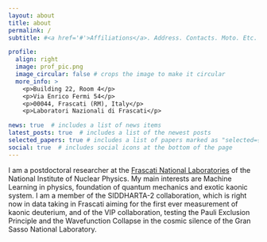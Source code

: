 ```yaml
---
layout: about
title: about
permalink: /
subtitle: #<a href='#'>Affiliations</a>. Address. Contacts. Moto. Etc.

profile:
  align: right
  image: prof_pic.png
  image_circular: false # crops the image to make it circular
  more_info: >
    <p>Building 22, Room 4</p>
    <p>Via Enrico Fermi 54</p>
    <p>00044, Frascati (RM), Italy</p>
    <p>Laboratori Nazionali di Frascati</p>

news: true  # includes a list of news items
latest_posts: true  # includes a list of the newest posts
selected_papers: true # includes a list of papers marked as "selected={true}"
social: true  # includes social icons at the bottom of the page
---
```

I am a postdoctoral researcher at the [Frascati National Laboratories](https://w3.lnf.infn.it/) of the National Institute of Nuclear Physics.
My main interests are Machine Learning in physics, foundation of quantum mechanics and exotic kaonic system.
I am a member of the SIDDHARTA-2 collaboration, which is right now in data taking in Frascati aiming for the first ever measurement of kaonic deuterium, and
of the VIP collaboration, testing the Pauli Exclusion Principle and the Wavefunction Collapse in the cosmic silence of the Gran Sasso National Laboratory.
